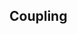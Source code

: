 <div id="title">

## Coupling
</div>

<div id="body">

<include src="what/container-inParent-asPanel.md" boilerplate />
<include src="how/container-inParent-asPanel.md" boilerplate />
<include src="types/container-inParent-asPanel.md" boilerplate />

</div>
